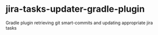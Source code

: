 # jira-tasks-updater-gradle-plugin
Gradle plugin retrieving git smart-commits and updating appropriate jira tasks

